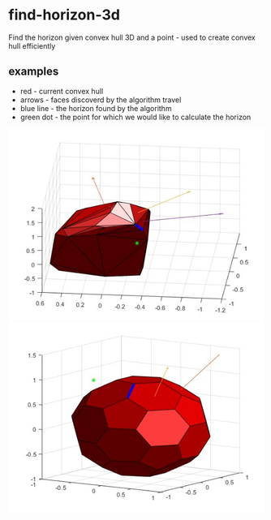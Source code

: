 # find-horizon-3d
Find the horizon given convex hull 3D and a point - used to create convex hull efficiently

## examples
* red - current convex hull
* arrows - faces discoverd by the algorithm travel
* blue line - the horizon found by the algorithm
* green dot - the point for which we would like to calculate the horizon 

![example1](images/res1.jpg)
![example2](images/res2.jpg)

